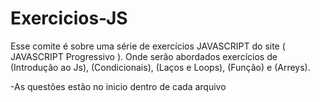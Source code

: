 # Exercicios-JS
Esse comite é sobre uma série de exercícios JAVASCRIPT do site ( JAVASCRIPT Progressivo ). Onde serão abordados exercícios de  (Introdução ao Js), (Condicionais), (Laços e Loops), (Função) e (Arreys).

-As questões estão no inicio dentro de cada arquivo 

